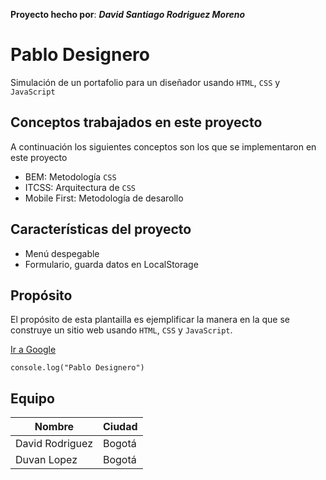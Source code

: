 **Proyecto hecho por**: ***David Santiago Rodriguez Moreno***
# Pablo Designero
Simulación de un portafolio para un diseñador usando `HTML`, `CSS` y `JavaScript`

## Conceptos trabajados en este proyecto
A continuación los siguientes conceptos son los que se implementaron en este proyecto 

- BEM: Metodología `CSS`
- ITCSS: Arquitectura de `CSS`
- Mobile First: Metodología de desarollo
## Características del proyecto 
- Menú despegable
- Formulario, guarda datos en LocalStorage

## Propósito
El propósito de esta plantailla es ejemplificar la manera en la que se construye un sitio web usando `HTML`, `CSS` y `JavaScript`.

[Ir a Google](http://google.com)

```
console.log("Pablo Designero")

```
## Equipo

| Nombre          | Ciudad |
| --------------- | ------ |
| David Rodriguez | Bogotá |
| Duvan Lopez     | Bogotá |